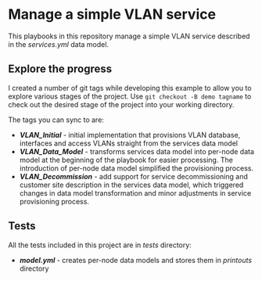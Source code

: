 # Manage a simple VLAN service

This playbooks in this repository manage a simple VLAN service described in the *services.yml* data model.

## Explore the progress

I created a number of git tags while developing this example to allow you to explore various stages of the project. Use `git checkout -B demo tagname` to check out the desired stage of the project into your working directory.

The tags you can sync to are:

* ***VLAN_Initial*** - initial implementation that provisions VLAN database, interfaces and access VLANs straight from the services data model
* ***VLAN_Data_Model*** - transforms services data model into per-node data model at the beginning of the playbook for easier processing. The introduction of per-node data model simplified the provisioning process.
* ***VLAN_Decommission*** - add support for service decommissioning and customer site description in the services data model, which triggered changes in data model transformation and minor adjustments in service provisioning process.

## Tests

All the tests included in this project are in *tests* directory:

* ***model.yml*** - creates per-node data models and stores them in *printouts* directory
